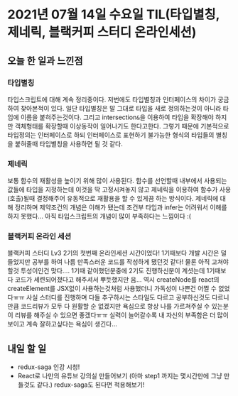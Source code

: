 # 2021년 07월 14일 수요일 TIL(타입별칭, 제네릭, 블랙커피 스터디 온라인세션)

## 오늘 한 일과 느낀점

### 타입별칭

타입스크립트에 대해 계속 정리중이다. 저번에도 타입별칭과 인터페이스의 차이가 궁금하여 찾아본적이 있다. 일단 타입별칭은 말 그대로 타입을 새로 정의하는것이 아니라 타입에 이름을 붙혀주는것이다. 그리고 intersection`&`을 이용하여 타입을 확장해야 하지만 객체형태를 확장할때 이상동작이 일어나기도 한다고한다. 그렇기 때문에 기본적으로 타입정의는 인터페이스로 하되 인터페이스로 표현하기 불가능한 형식의 타입들의 별칭을 붙혀줄때 타입별칭을 사용하면 될 것 같다.

### 제네릭

보통 함수의 재활성을 높이기 위해 많이 사용된다. 함수를 선언할때 내부에서 사용되는 값들에 타입을 지정하는데 이것을 딱 고정시켜놓지 않고 제네릭을 이용하여 함수가 사용(호출)될때 결정해주어 유동적으로 재활용을 할 수 있게끔 하는 방식이다. 제네릭에 대해 정리하며 제약조건의 개념은 이해가 됐는데 조건부 타입과 infer는 어려워서 이해를 하지 못했다... 아직 타입스크립트의 개념이 많이 부족하다는 느낌이다 :(

### 블랙커피 온라인 세션

블랙커피 스터디 Lv3 2기의 첫번째 온라인세션 시간이었다! 1기때보다 개발 시간은 덜 들었지만 공부를 하여 나름 만족스러운 코드를 작성하게 됐던것 같다! 물론 아직 고쳐야할것 투성이인건 맞다.... 1기때 같이했던분중에 2기도 진행하신분이 계셧는데 1기때보다 코드가 세련되어졌다고 해주셔서 뿌듯했지만 음... 역시 createNode를 react의 createElement를 JSX없이 사용하는것처럼 사용했더니 가독성이 나쁜건 어쩔 수 없었다ㅠㅠ 사실 스터디를 진행하며 다들 추구하시는 스타일도 다르고 공부하신것도 다르니만큼 코드리뷰가 모두 다 원활할 순 없겠지만 욕심으로 항상 나를 가르쳐주실 수 있는분이 리뷰를 해주실 수 있으면 좋겠다ㅠㅠ 실력이 늘어갈수록 내 자신의 부족함은 더 많이 보이고 계속 잘하고싶다는 욕심이 생긴다...

## 내일 할 일

- redux-saga 인강 시청!
- React로 나만의 유튜브 강의실 만들어보기 (아마 step1 까지는 몇시간만에 그냥 만들것도 같다.) redux-saga도 된다면 적용해보기!
